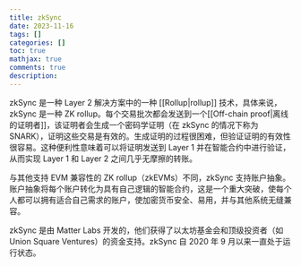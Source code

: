 ```yaml
---
title: zkSync
date: 2023-11-16
tags: []
categories: []
toc: true
mathjax: true
comments: true
description: 
---
```

zkSync 是一种 Layer 2 解决方案中的一种 [[Rollup|rollup]] 技术，具体来说，zkSync 是一种 ZK rollup。每个交易批次都会发送到一个[[Off-chain proof|离线的证明者]]，该证明者会生成一个密码学证明（在 zkSync 的情况下称为 SNARK），证明这些交易是有效的。生成证明的过程很困难，但验证证明的有效性很容易。这种便利性意味着可以将证明发送到 Layer 1 并在智能合约中进行验证，从而实现 Layer 1 和 Layer 2 之间几乎无摩擦的转账。

与其他支持 EVM 兼容性的 ZK rollup（zkEVMs）不同，zkSync 支持账户抽象。账户抽象将每个账户转化为具有自己逻辑的智能合约，这是一个重大突破，使每个人都可以拥有适合自己需求的账户，使加密货币安全、易用，并与其他系统无缝兼容。

zkSync 是由 Matter Labs 开发的，他们获得了以太坊基金会和顶级投资者（如 Union Square Ventures）的资金支持。zkSync 自 2020 年 9 月以来一直处于运行状态。
